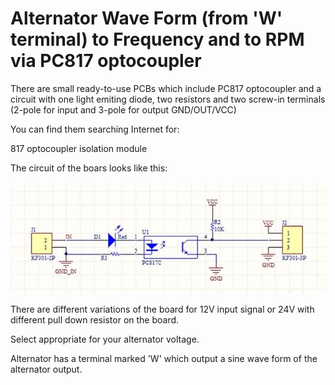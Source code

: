 # Alternator Wave Form (from 'W' terminal) to Frequency and to RPM via PC817 optocoupler

There are small ready-to-use PCBs which include PC817 optocoupler and a circuit with one light emiting diode, two resistors and
two screw-in terminals (2-pole for input and 3-pole for output GND/OUT/VCC)

You can find them searching Internet for:

817 optocoupler isolation module

The circuit of the boars looks like this:


![PC817 optocoupler isolation module board](img/PC817_optocoupler_circuit.png)


There are different variations of the board for 12V input signal or 24V with different pull down resistor on the board.

Select appropriate for your alternator voltage. 

Alternator has a terminal marked 'W' which output a sine wave form of the alternator output.
